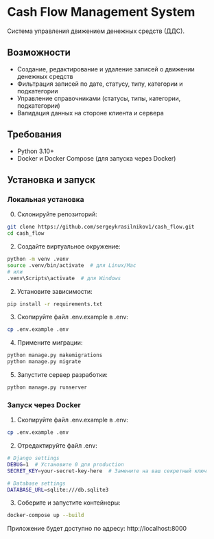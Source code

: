 # Cash Flow Management System

Система управления движением денежных средств (ДДС).

## Возможности

- Создание, редактирование и удаление записей о движении денежных средств
- Фильтрация записей по дате, статусу, типу, категории и подкатегории
- Управление справочниками (статусы, типы, категории, подкатегории)
- Валидация данных на стороне клиента и сервера

## Требования

- Python 3.10+
- Docker и Docker Compose (для запуска через Docker)

## Установка и запуск

### Локальная установка

0. Склонируйте репозиторий:
 ```bash
 git clone https://github.com/sergeykrasilnikov1/cash_flow.git
cd cash_flow
```
2. Создайте виртуальное окружение:
```bash
python -m venv .venv
source .venv/bin/activate  # для Linux/Mac
# или
.venv\Scripts\activate  # для Windows
```

2. Установите зависимости:
```bash
pip install -r requirements.txt
```
3. Скопируйте файл .env.example в .env:
```bash
cp .env.example .env
```

4. Примените миграции:
```bash
python manage.py makemigrations
python manage.py migrate
```

5. Запустите сервер разработки:
```bash
python manage.py runserver
```

### Запуск через Docker

1. Скопируйте файл .env.example в .env:
```bash
cp .env.example .env
```

2. Отредактируйте файл .env:
```bash
# Django settings
DEBUG=1  # Установите 0 для production
SECRET_KEY=your-secret-key-here  # Замените на ваш секретный ключ

# Database settings
DATABASE_URL=sqlite:///db.sqlite3

```

3. Соберите и запустите контейнеры:
```bash
docker-compose up --build
```


Приложение будет доступно по адресу: http://localhost:8000

